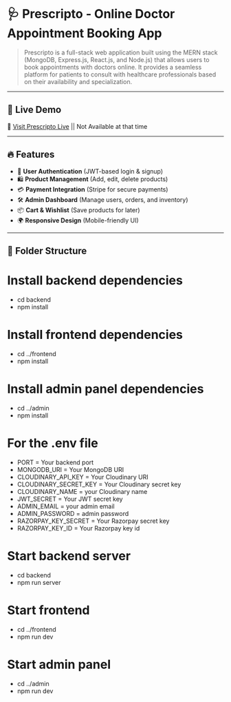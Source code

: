 # 🩺 Prescripto - Online Doctor Appointment Booking App 

> Prescripto is a full-stack web application built using the MERN stack (MongoDB, Express.js, React.js, and Node.js) that allows users to book appointments with doctors online. It provides a seamless platform for patients to consult with healthcare professionals based on their availability and specialization.

---

## 🔗 Live Demo

🚀 [Visit Prescripto Live](https://your-live-link.com) || Not Available at that time

---

## 🔥 Features  
- 🔑 **User Authentication** (JWT-based login & signup)
- 🛍️ **Product Management** (Add, edit, delete products)
- 💳 **Payment Integration** (Stripe for secure payments)
- 🛠️ **Admin Dashboard** (Manage users, orders, and inventory)
- 📦 **Cart & Wishlist** (Save products for later)
- 🌍 **Responsive Design** (Mobile-friendly UI)

---

## 📂 Folder Structure
# Install backend dependencies
- cd backend
- npm install

# Install frontend dependencies
- cd ../frontend
- npm install

# Install admin panel dependencies
- cd ../admin
- npm install

# For the .env file
- PORT = Your backend port
- MONGODB_URI = Your MongoDB URI
- CLOUDINARY_API_KEY = Your Cloudinary URI
- CLOUDINARY_SECRET_KEY = Your Cloudinary secret key
- CLOUDINARY_NAME = your Cloudinary name
- JWT_SECRET = Your JWT secret key
- ADMIN_EMAIL = your admin email
- ADMIN_PASSWORD = admin password
- RAZORPAY_KEY_SECRET = Your Razorpay secret key
- RAZORPAY_KEY_ID = Your Razorpay key id

# Start backend server
- cd backend
- npm run server

# Start frontend
- cd ../frontend
- npm run dev

# Start admin panel
- cd ../admin
- npm run dev

